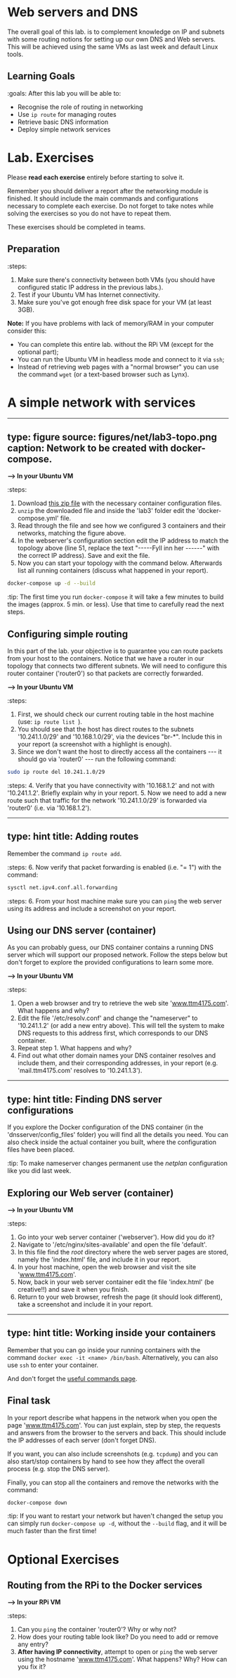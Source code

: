# Web servers and DNS

The overall goal of this lab\. is to complement knowledge on IP and subnets with some routing notions for setting up our own DNS and Web servers.
This will be achieved using the same VMs as last week and default Linux tools.


## Learning Goals

:goals: After this lab you will be able to:

- Recognise the role of routing in networking
- Use `ip route` for managing routes
- Retrieve basic DNS information
- Deploy simple network services


# Lab\. Exercises

Please **read each exercise** entirely before starting to solve it.

Remember you should deliver a report after the networking module is finished.
It should include the main commands and configurations necessary to complete each exercise.
Do not forget to take notes while solving the exercises so you do not have to repeat them.

These exercises should be completed in teams.


## Preparation

:steps:
1. Make sure there's connectivity between both VMs (you should have configured static IP address in the previous labs.).
2. Test if your Ubuntu VM has Internet connectivity.
3. Make sure you've got enough free disk space for your VM (at least 3GB).


**Note:** If you have problems with lack of memory/RAM in your computer consider this:

* You can complete this entire lab\. without the RPi VM (except for the optional part);
* You can run the Ubuntu VM in headless mode and connect to it via `ssh`;
* Instead of retrieving web pages with a "normal browser" you can use the command `wget` (or a text-based browser such as Lynx).


# A simple network with services

---
type: figure
source: figures/net/lab3-topo.png
caption: Network to be created with docker-compose.
---

**--> In your Ubuntu VM**

:steps:
1. Download [this zip file](material/lab3-compose.zip) with the necessary container configuration files.
2. `unzip` the downloaded file and inside the 'lab3' folder edit the 'docker-compose.yml' file.
3. Read through the file and see how we configured 3 containers and their networks, matching the figure above.
4. In the webserver's configuration section edit the IP address to match the topology above (line 51, replace the text "-----Fyll inn her ------" with the correct IP address). Save and exit the file.
5. Now you can start your topology with the command below. Afterwards list all running containers (discuss what happened in your report).

```bash
docker-compose up -d --build
``` 

:tip:
The first time you run `docker-compose` it will take a few minutes to build the images (approx. 5 min. or less).
Use that time to carefully read the next steps.



## Configuring simple routing

In this part of the lab\. your objective is to guarantee you can route packets from your host to the containers.
Notice that we have a router in our topology that connects two different subnets.
We will need to configure this router container ('router0') so that packets are correctly forwarded.

**--> In your Ubuntu VM**

:steps:
1. First, we should check our current routing table in the host machine (use: `ip route list `).
2. You should see that the host has direct routes to the subnets '10.241.1.0/29' and '10.168.1.0/29', via the devices "br-\*". Include this in your report (a screenshot with a highlight is enough).
3. Since we don't want the host to directly access all the containers --- it should go via 'router0' --- run the following command:
```bash
sudo ip route del 10.241.1.0/29
```

:steps:
4. Verify that you have connectivity with '10.168.1.2' and not with '10.241.1.2'. Briefly explain why in your report.
5. Now we need to add a new route such that traffic for the network '10.241.1.0/29' is forwarded via 'router0' (i.e. via '10.168.1.2').

---
type: hint
title: Adding routes
---
Remember the command `ip route add`.


:steps:
6. Now verify that packet forwarding is enabled (i.e. "= 1") with the command:
```bash
sysctl net.ipv4.conf.all.forwarding
```

:steps:
6. From your host machine make sure you can `ping` the web server using its address and include a screenshot on your report.


## Using our DNS server (container)

As you can probably guess, our DNS container contains a running DNS server which will support our proposed network.
Follow the steps below but don't forget to explore the provided configurations to learn some more.

**--> In your Ubuntu VM**

:steps:
1. Open a web browser and try to retrieve the web site 'www.ttm4175.com'. What happens and why?
2. Edit the file '/etc/resolv.conf' and change the "nameserver" to '10.241.1.2' (or add a new entry above). This will tell the system to make DNS requests to this address first, which corresponds to our DNS container.
3. Repeat step 1. What happens and why?
4. Find out what other domain names your DNS container resolves and include them, and their corresponding addresses, in your report (e.g. 'mail.ttm4175.com' resolves to '10.241.1.3').


---
type: hint
title: Finding DNS server configurations
---
If you explore the Docker configuration of the DNS container (in the 'dnsserver/config_files' folder) you will find all the details you need.
You can also check inside the actual container you built, where the configuration files have been placed.


:tip:
To make nameserver changes permanent use the _netplan_ configuration like you did last week.



## Exploring our Web server (container)

**--> In your Ubuntu VM**

:steps:
1. Go into your web server container ('webserver'). How did you do it?
2. Navigate to '/etc/nginx/sites-available' and open the file 'default'.
3. In this file find the *root* directory where the web server pages are stored, namely the 'index.html' file, and include it in your report.
4. In your host machine, open the web browser and visit the site 'www.ttm4175.com'.
5. Now, back in your web server container edit the file 'index.html' (be creative!!) and save it when you finish.
6. Return to your web browser, refresh the page (it should look different), take a screenshot and include it in your report.

---
type: hint
title: Working inside your containers
---
Remember that you can go inside your running containers with the command `docker exec -it <name> /bin/bash`.
Alternatively, you can also use `ssh` to enter your container.

And don't forget the [useful commands page](./commands.html).



## Final task

In your report describe what happens in the network when you open the page 'www.ttm4175.com'.
You can just explain, step by step, the requests and answers from the browser to the servers and back.
This should include the IP addresses of each server (don't forget DNS).

If you want, you can also include screenshots (e.g. `tcpdump`) and you can also start/stop containers by hand to see how they affect the overall process (e.g. stop the DNS server).

Finally, you can stop all the containers and remove the networks with the command:
```bash
docker-compose down
```

:tip:
If you want to restart your network but haven't changed the setup you can simply run `docker-compose up -d`, without the `--build` flag, and it will be much faster than the first time!



# Optional Exercises

## Routing from the RPi to the Docker services

**--> In your RPi VM**

:steps:
1. Can you `ping` the container 'router0'? Why or why not?
2. How does your routing table look like? Do you need to add or remove any entry?
3. **After having IP connectivity**, attempt to open or `ping` the web server using the hostname 'www.ttm4175.com'. What happens? Why? How can you fix it?


